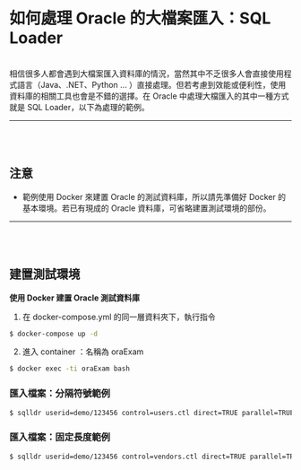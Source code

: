 # 如何處理 Oracle 的大檔案匯入：SQL Loader
<br />
相信很多人都會遇到大檔案匯入資料庫的情況，當然其中不乏很多人會直接使用程式語言（Java、.NET、Python ... ）直接處理。但若考慮到效能或便利性，使用資料庫的相關工具也會是不錯的選擇。在 Oracle 中處理大檔匯入的其中一種方式就是 SQL Loader，以下為處理的範例。

---
<br />
<br />

## 注意

* 範例使用 Docker 來建置 Oracle 的測試資料庫，所以請先準備好 Docker 的基本環境。若已有現成的 Oracle 資料庫，可省略建置測試環境的部份。

---
<br />
<br />

## 建置測試環境

**使用 Docker 建置 Oracle 測試資料庫**


1. 在 docker-compose.yml 的同一層資料夾下，執行指令
```sh
$ docker-compose up -d
```

2. 進入 container ：名稱為 oraExam
```sh
$ docker exec -ti oraExam bash
```


### 匯入檔案：分隔符號範例
```sh
$ sqlldr userid=demo/123456 control=users.ctl direct=TRUE parallel=TRUE
```

### 匯入檔案：固定長度範例
```sh
$ sqlldr userid=demo/123456 control=vendors.ctl direct=TRUE parallel=TRUE
```
